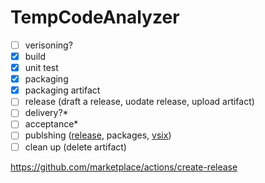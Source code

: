 # TempCodeAnalyzer

- [ ] verisoning?
- [x] build
- [x] unit test
- [x] packaging
- [x] packaging artifact
- [ ] release (draft a release, uodate release, upload artifact)
- [ ] delivery?*
- [ ] acceptance*
- [ ] publshing ([release](https://github.com/marketplace/actions/publish-a-release), packages, [vsix](https://github.com/cezarypiatek/VsixPublisherAction/blob/main/src/main.ts))
- [ ] clean up (delete artifact)

https://github.com/marketplace/actions/create-release
